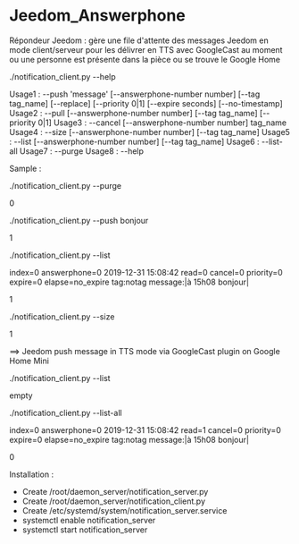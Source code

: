 # Jeedom_Answerphone

Répondeur Jeedom : gère une file d'attente des messages Jeedom en mode client/serveur pour les délivrer en TTS avec GoogleCast au moment ou une personne est présente dans la pièce ou se trouve le Google Home 

 ./notification_client.py --help

 Usage1 : --push 'message' [--answerphone-number number] [--tag tag_name] [--replace] [--priority 0|1] [--expire seconds] [--no-timestamp]
 Usage2 : --pull           [--answerphone-number number] [--tag tag_name] [--priority 0|1]
 Usage3 : --cancel         [--answerphone-number number] tag_name
 Usage4 : --size           [--answerphone-number number] [--tag tag_name]
 Usage5 : --list           [--answerphone-number number] [--tag tag_name]
 Usage6 : --list-all
 Usage7 : --purge
 Usage8 : --help


Sample :

./notification_client.py --purge

0

./notification_client.py --push bonjour

1

./notification_client.py --list

index=0 answerphone=0 2019-12-31 15:08:42 read=0 cancel=0 priority=0 expire=0 elapse=no_expire tag:notag message:|à 15h08 bonjour|

1

./notification_client.py --size

1

==> Jeedom push message in TTS mode via GoogleCast plugin on Google Home Mini

./notification_client.py --list

empty

./notification_client.py --list-all

index=0 answerphone=0 2019-12-31 15:08:42 read=1 cancel=0 priority=0 expire=0 elapse=no_expire tag:notag message:|à 15h08 bonjour|

0

Installation :


* Create  /root/daemon_server/notification_server.py
* Create /root/daemon_server/notification_client.py
* Create /etc/systemd/system/notification_server.service
* systemctl enable notification_server
* systemctl start notification_server




